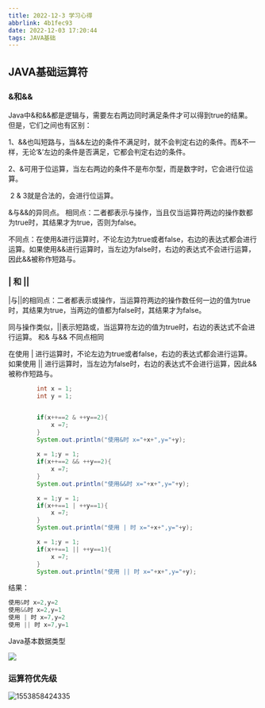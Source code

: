 ```yaml
---
title: 2022-12-3 学习心得
abbrlink: 4b1fec93
date: 2022-12-03 17:20:44
tags: JAVA基础
---
```


##  JAVA基础运算符

### &和&&

Java中&和&&都是逻辑与，需要左右两边同时满足条件才可以得到true的结果。但是，它们之间也有区别：

1、&&也叫短路与，当&&左边的条件不满足时，就不会判定右边的条件。而&不一样，无论‘&’左边的条件是否满足，它都会判定右边的条件。

2、&可用于位运算，当左右两边的条件不是布尔型，而是数字时，它会进行位运算。

​	2 & 3就是合法的，会进行位运算。

&与&&的异同点。
相同点：二者都表示与操作，当且仅当运算符两边的操作数都为true时，其结果才为true，否则为false。

不同点：在使用&进行运算时，不论左边为true或者false，右边的表达式都会进行运算。如果使用&&进行运算时，当左边为false时，右边的表达式不会进行运算，因此&&被称作短路与。

###  | 和 || 

|与||的相同点：二者都表示或操作，当运算符两边的操作数任何一边的值为true时，其结果为true，当两边的值都为false时，其结果才为false。

同与操作类似，||表示短路或，当运算符左边的值为true时，右边的表达式不会进行运算。 和& 与&& 不同点相同

在使用 | 进行运算时，不论左边为true或者false，右边的表达式都会进行运算。如果使用 || 进行运算时，当左边为false时，右边的表达式不会进行运算，因此&&被称作短路与。





```java
 	    int x = 1;
        int y = 1;


        if(x++==2 & ++y==2){
            x =7;
        }
        System.out.println("使用&时 x="+x+",y="+y);
		
        x = 1;y = 1;
        if(x++==2 && ++y==2){
            x =7;
        }
        System.out.println("使用&&时 x="+x+",y="+y);

        x = 1;y = 1;
        if(x++==1 | ++y==1){
            x =7;
        }
        System.out.println("使用 | 时 x="+x+",y="+y);

        x = 1;y = 1;
        if(x++==1 || ++y==1){
            x =7;
        }
        System.out.println("使用 || 时 x="+x+",y="+y);
```

结果：

```java
使用&时 x=2,y=2
使用&&时 x=2,y=1
使用 | 时 x=7,y=2
使用 || 时 x=7,y=1
```

Java基本数据类型

![](https://js.hnlyx.top/img/基本数据类型范围.jpg)



###  运算符优先级

![1553858424335](https://js.hnlyx.top/img/1553858424335.png)
